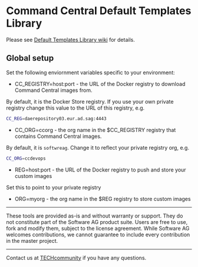 <!-- Copyright � 2013 - 2018 Software AG, Darmstadt, Germany and/or its licensors

   SPDX-License-Identifier: Apache-2.0

    Licensed under the Apache License, Version 2.0 (the "License");
    you may not use this file except in compliance with the License.
    You may obtain a copy of the License at

        http://www.apache.org/licenses/LICENSE-2.0

    Unless required by applicable law or agreed to in writing, software
    distributed under the License is distributed on an "AS IS" BASIS,
     WITHOUT WARRANTIES OR CONDITIONS OF ANY KIND, either express or implied.
     See the License for the specific language governing permissions and

     limitations under the License.                                                  

-->

# Command Central Default Templates Library

Please see [Default Templates Library wiki](https://github.com/SoftwareAG/sagdevops-templates/wiki) for details.

## Global setup

Set the following enviornment variables specific to your environment:

* CC_REGISTRY=host:port - the URL of the Docker registry to download Command Central images from.

By default, it is the Docker Store registry. If you use your own private registry change this value to the
URL of this registry, e.g.

```bash
CC_REG=daerepository03.eur.ad.sag:4443
```

* CC_ORG=ccorg - the org name in the $CC_REGISTRY registry that contains Command Central images.

By default, it is `softwreag`. Change it to reflect your private registry org, e.g.

```bash
CC_ORG=ccdevops
```

* REG=host:port - the URL of the Docker registry to push and store your custom images

Set this to point to your private registry

* ORG=myorg - the org name in the $REG registry to store custom images

______________________
These tools are provided as-is and without warranty or support. They do not constitute part of the Software AG product suite. Users are free to use, fork and modify them, subject to the license agreement. While Software AG welcomes contributions, we cannot guarantee to include every contribution in the master project.
______________________

Contact us at [TECHcommunity](mailto:technologycommunity@softwareag.com?subject=Github/SoftwareAG) if you have any questions.
